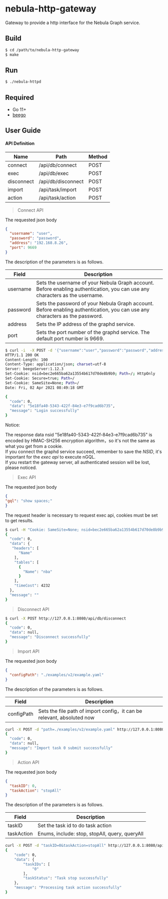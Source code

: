 # nebula-http-gateway

Gateway to provide a http interface for the Nebula Graph service.

## Build

```bash
$ cd /path/to/nebula-http-gateway
$ make
```

## Run

```bash
$ ./nebula-httpd
```

## Required

- Go 11+
- [beego](https://beego.me/)

## User Guide

#### API Definition

| Name | Path | Method |
| --- | --- | --- |
| connect | /api/db/connect | POST |
| exec | /api/db/exec | POST |
| disconnect | /api/db/disconnect | POST |
| import | /api/task/import | POST |
| action | /api/task/action | POST |

> Connect API

The requested json body
```json
{
  "username": "user",
  "password": "password",
  "address": "192.168.8.26",
  "port": 9669
}
```
The description of the parameters is as follows.

| Field | Description |
| --- | --- |
| username | Sets the username of your Nebula Graph account. Before enabling authentication, you can use any characters as the username. |
| password | Sets the password of your Nebula Graph account. Before enabling authentication, you can use any characters as the password. |
| address | Sets the IP address of the graphd service. |
| port | Sets the port number of the graphd service. The default port number is 9669. |

```bash
$ curl -i  -X POST -d '{"username":"user","password":"password","address":"192.168.8.26","port":9669}' http://127.0.0.1:8080/api/db/connect
HTTP/1.1 200 OK
Content-Length: 100
Content-Type: application/json; charset=utf-8
Server: beegoServer:1.12.3
Set-Cookie: nsid=bec2e665ba62a13554b617d70de8b9b9; Path=/; HttpOnly
Set-Cookie: Secure=true; Path=/
Set-Cookie: SameSite=None; Path=/
Date: Fri, 02 Apr 2021 08:49:18 GMT

{
  "code": 0,
  "data": "5e18fa40-5343-422f-84e3-e7f9cad6b735",
  "message": "Login successfully"
}
```

Notice: 

The response data nsid "5e18fa40-5343-422f-84e3-e7f9cad6b735" is encoded by HMAC-SH256 encryption algorithm，so it's not the same as what you get from a cookie.  
If you connect the graphd service succeed, remember to save the *NSID*, it's important for the *exec api* to execute nGQL.  
If you restart the gateway server, all authenticated session will be lost, please noticed.

> Exec API

The requested json body
```json
{
"gql": "show spaces;"
}
```
The request header is necessary to request exec api, cookies must be set to get results.

```bash
$ curl -H "Cookie: SameSite=None; nsid=bec2e665ba62a13554b617d70de8b9b9" -H "nsid: bec2e665ba62a13554b617d70de8b9b9" -X POST -d '{"gql": "show spaces;"}' http://127.0.0.1:8080/api/db/exec
{
  "code": 0,
  "data": {
   "headers": [
      "Name"
    ],
    "tables": [
      {
        "Name": "nba"
      }
    ],
    "timeCost": 4232
  },
  "message": ""
}
```

> Disconnect API

```bash
$ curl -X POST http://127.0.0.1:8080/api/db/disconnect
{
  "code": 0,
  "data": null,
  "message": "Disconnect successfully"
}
```


> Import API

The requested json body

```json
{
  "configPath": "./examples/v2/example.yaml"
}
```

The description of the parameters is as follows.

| Field      | Description                                                  |
| ---------- | ------------------------------------------------------------ |
| configPath | Sets the file path of import config，it can be relevant, absoluted now |

```bash
curl -X POST -d "path=./examples/v2/example.yaml" http://127.0.0.1:8080/api/task/import
{
  "code": 0,
  "data": null,
  "message": "Import task 0 submit successfully"
}
```

> Action API

The requested json body

```json
{
  "taskID": 0,
  "taskAction": "stopAll"
}
```

The description of the parameters is as follows.

| Field      | Description                                    |
| ---------- | ---------------------------------------------- |
| taskID     | Set the task id to do task action              |
| taskAction | Enums, include: stop, stopAll, query, queryAll |

```bash
curl -X POST -d "taskID=0&taskAction=stopAll" http://127.0.0.1:8080/api/task/action
{
    "code": 0,
    "data": {
        "taskIDs": [
            "0"
        ],
        "taskStatus": "Task stop successfully"
    },
    "message": "Processing task action successfully"
}
```

